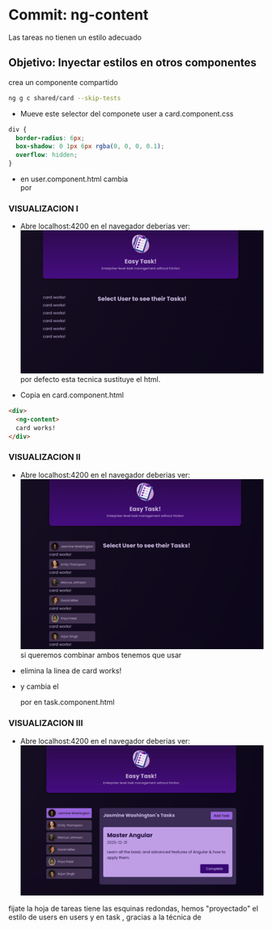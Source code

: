 # **Commit: ng-content**

Las tareas no tienen un estilo adecuado

## Objetivo: Inyectar estilos en otros componentes

crea un componente compartido

```bash
ng g c shared/card --skip-tests
```

- Mueve este selector del componete user a card.component.css

```css
div {
  border-radius: 6px;
  box-shadow: 0 1px 6px rgba(0, 0, 0, 0.1);
  overflow: hidden;
}
```

- en user.component.html cambia <div></div> por
  <app-card></app-card>

### VISUALIZACION I

- Abre localhost:4200 en el navegador deberias ver:
  ![Proyeccion_de_estilos](./htmlOutput.png)
  por defecto esta tecnica sustituye el html.

- Copia en card.component.html

```html
<div>
  <ng-content>
  card works!
</div>
```

### VISUALIZACION II

- Abre localhost:4200 en el navegador deberias ver:
  ![Proyeccion_de_estilos](./htmlOutput2.png)
  si queremos combinar ambos tenemos que usar <ng-content/>

- elimina la linea de card works!
- y cambia el <article> por <app-card> en task.component.html

### VISUALIZACION III

- Abre localhost:4200 en el navegador deberias ver:
  ![ng-content_Final_Dislay](./htmlOutput3.png)

fijate la hoja de tareas tiene las esquinas redondas, hemos "proyectado" el estilo
de users en users y en task , gracias a la técnica de <ng-content>

